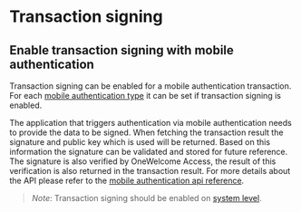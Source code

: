 # Transaction signing

## Enable transaction signing with mobile authentication

Transaction signing can be enabled for a mobile authentication transaction. For each 
[mobile authentication type](../mobile-authentication/mobile-authentication.md#configure-mobile-authentication-types) it can be set if transaction signing is 
enabled. 

The application that triggers authentication via mobile authentication needs to provide the data to be signed. When fetching the transaction result the
signature and public key which is used will be returned. Based on this information the signature can be validated and stored for future reference. The signature
is also verified by OneWelcome Access, the result of this verification is also returned in the transaction result. For more details about the API please refer
to the [mobile authentication api reference](../../../api-reference/mobile-authentication/mobile-authentication-v4.md#fetch-authentication-result).

>*Note*: Transaction signing should be enabled on [system level](../../technical-app-management/system-features-config/system-features-config.md).



